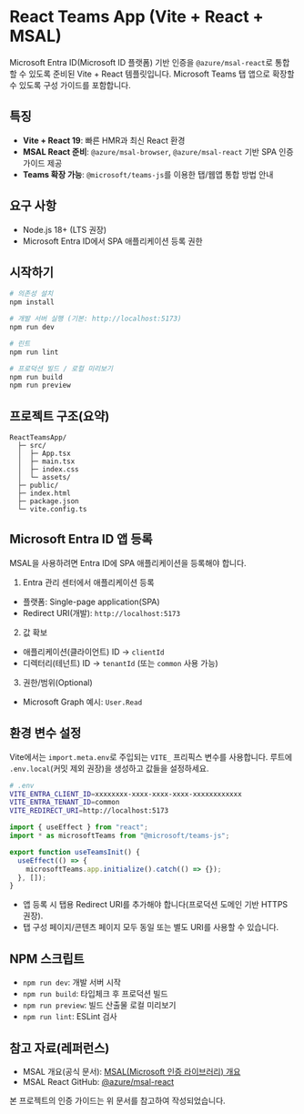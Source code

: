 # React Teams App (Vite + React + MSAL)

Microsoft Entra ID(Microsoft ID 플랫폼) 기반 인증을 `@azure/msal-react`로 통합할 수 있도록 준비된 Vite + React 템플릿입니다. Microsoft Teams 탭 앱으로 확장할 수 있도록 구성 가이드를 포함합니다.

## 특징

- **Vite + React 19**: 빠른 HMR과 최신 React 환경
- **MSAL React 준비**: `@azure/msal-browser`, `@azure/msal-react` 기반 SPA 인증 가이드 제공
- **Teams 확장 가능**: `@microsoft/teams-js`를 이용한 탭/웹앱 통합 방법 안내

## 요구 사항

- Node.js 18+ (LTS 권장)
- Microsoft Entra ID에서 SPA 애플리케이션 등록 권한

## 시작하기

```bash
# 의존성 설치
npm install

# 개발 서버 실행 (기본: http://localhost:5173)
npm run dev

# 린트
npm run lint

# 프로덕션 빌드 / 로컬 미리보기
npm run build
npm run preview
```

## 프로젝트 구조(요약)

```
ReactTeamsApp/
  ├─ src/
  │  ├─ App.tsx
  │  ├─ main.tsx
  │  ├─ index.css
  │  └─ assets/
  ├─ public/
  ├─ index.html
  ├─ package.json
  └─ vite.config.ts
```

## Microsoft Entra ID 앱 등록

MSAL을 사용하려면 Entra ID에 SPA 애플리케이션을 등록해야 합니다.

1. Entra 관리 센터에서 애플리케이션 등록

- 플랫폼: Single-page application(SPA)
- Redirect URI(개발): `http://localhost:5173`

2. 값 확보

- 애플리케이션(클라이언트) ID → `clientId`
- 디렉터리(테넌트) ID → `tenantId` (또는 `common` 사용 가능)

3. 권한/범위(Optional)

- Microsoft Graph 예시: `User.Read`

## 환경 변수 설정

Vite에서는 `import.meta.env`로 주입되는 `VITE_` 프리픽스 변수를 사용합니다. 루트에 `.env.local`(커밋 제외 권장)을 생성하고 값들을 설정하세요.

```bash
# .env
VITE_ENTRA_CLIENT_ID=xxxxxxxx-xxxx-xxxx-xxxx-xxxxxxxxxxxx
VITE_ENTRA_TENANT_ID=common
VITE_REDIRECT_URI=http://localhost:5173
```

```ts
import { useEffect } from "react";
import * as microsoftTeams from "@microsoft/teams-js";

export function useTeamsInit() {
  useEffect(() => {
    microsoftTeams.app.initialize().catch(() => {});
  }, []);
}
```

- 앱 등록 시 탭용 Redirect URI를 추가해야 합니다(프로덕션 도메인 기반 HTTPS 권장).
- 탭 구성 페이지/콘텐츠 페이지 모두 동일 또는 별도 URI를 사용할 수 있습니다.

## NPM 스크립트

- `npm run dev`: 개발 서버 시작
- `npm run build`: 타입체크 후 프로덕션 빌드
- `npm run preview`: 빌드 산출물 로컬 미리보기
- `npm run lint`: ESLint 검사

## 참고 자료(레퍼런스)

- MSAL 개요(공식 문서): [MSAL(Microsoft 인증 라이브러리) 개요](https://learn.microsoft.com/ko-kr/entra/identity-platform/msal-overview)
- MSAL React GitHub: [@azure/msal-react](https://github.com/AzureAD/microsoft-authentication-library-for-js/tree/dev/lib/msal-react)

본 프로젝트의 인증 가이드는 위 문서를 참고하여 작성되었습니다.
